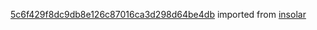 [5c6f429f8dc9db8e126c87016ca3d298d64be4db](https://github.com/insolar/insolar/commit/5c6f429f8dc9db8e126c87016ca3d298d64be4db) imported from [insolar](https://github.com/insolar/insolar)
